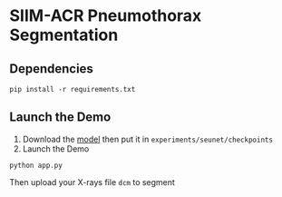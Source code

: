 # SIIM-ACR Pneumothorax Segmentation
## Dependencies
```
pip install -r requirements.txt
```
## Launch the Demo
1. Download the [model](https://drive.google.com/file/d/1-6yYE9ujsdQ_xlCl3YDwVo-37gR8yx9-/view?usp=sharing) then put it in `experiments/seunet/checkpoints`
2. Launch the Demo
```
python app.py
```
Then upload your X-rays file `dcm` to segment